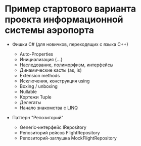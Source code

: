 # Пример стартового варианта проекта информационной системы аэропорта

* Фишки C# (для новичков, переходящих с языка C++)
    - Auto-Properties
    - Инициализация {...}
    - Наследование, полиморфизм, интерфейсы
    - Динамические касты (as, is)
    - Extension methods
    - Исключения, конструкция using
    - Boxing / unboxing
    - Nullable<T>
    - Кортежи Tuple
    - Делегаты
    - Начало знакомства с LINQ

* Паттерн "Репозиторий"
    - Generic-интерфейс IRepository<T>
    - Репозиторий рейсов FlightRepository
    - Репозиторий-заглушка MockFlightRepository
